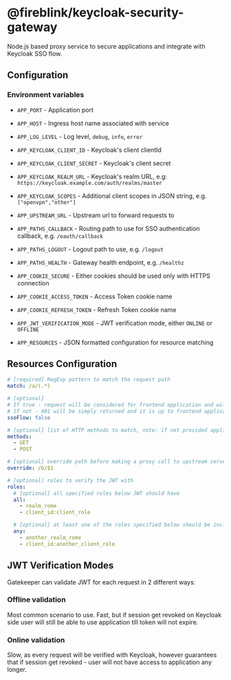 # @fireblink/keycloak-security-gateway

Node.js based proxy service to secure applications and integrate with Keycloak SSO flow.

## Configuration

### Environment variables

- `APP_PORT` - Application port
- `APP_HOST` - Ingress host name associated with service
- `APP_LOG_LEVEL` - Log level, `debug`, `info`, `error`

- `APP_KEYCLOAK_CLIENT_ID` - Keycloak's client clientId
- `APP_KEYCLOAK_CLIENT_SECRET` - Keycloak's client secret
- `APP_KEYCLOAK_REALM_URL` - Keycloak's realm URL, e.g: `https://keycloak.example.com/auth/realms/master`
- `APP_KEYCLOAK_SCOPES` - Additional client scopes in JSON string, e.g. `["openvpn","other"]`
  
- `APP_UPSTREAM_URL` - Upstream url to forward requests to

- `APP_PATHS_CALLBACK` - Routing path to use for SSO authentication callback, e.g. `/oauth/callback`
- `APP_PATHS_LOGOUT` - Logout path to use, e.g. `/logout`
- `APP_PATHS_HEALTH` - Gateway health endpoint, e.g. `/healthz`

- `APP_COOKIE_SECURE` - Either cookies should be used only with HTTPS connection
- `APP_COOKIE_ACCESS_TOKEN` - Access Token cookie name
- `APP_COOKIE_REFRESH_TOKEN` - Refresh Token cookie name
  
- `APP_JWT_VERIFICATION_MODE` - JWT verification mode, either `ONLINE` or `OFFLINE`
- `APP_RESOURCES` - JSON formatted configuration for resource matching

## Resources Configuration

```yaml
# [required] RegExp pattern to match the request path
match: /a/(.*)

# [optional]
# If true - request will be considered for frontend application and will cause SSO flow to trigger
# If not - 401 will be simply returned and it is up to frontend application to reload page
ssoFlow: false

# [optional] list of HTTP methods to match, note: if not provided application will match all methods
methods:
  - GET
  - POST

# [optional] override path before making a proxy call to upstream server
override: /b/$1 

# [optional] roles to verify the JWT with
roles:
  # [optional] all specified roles below JWT should have
  all:
    - realm_rome
    - client_id:client_role

  # [optional] at least one of the roles specified below should be inclued in JWT
  any:
    - another_realm_rome
    - client_id:another_client_role
```

## JWT Verification Modes

Gatekeeper can validate JWT for each request in 2 different ways:

### Offline validation

Most common scenario to use. Fast, but if session get revoked on Keycloak side user will still be able to use application till token will not expire.

### Online validation

Slow, as every request will be verified with Keycloak, however guarantees that if session get revoked - user will not have access to application any longer.



